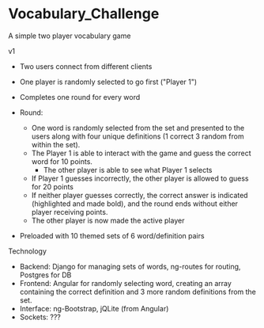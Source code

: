 # Vocabulary_Challenge
A simple two player vocabulary game

v1
  - Two users connect from different clients
  - One player is randomly selected to go first ("Player 1")
  - Completes one round for every word
  - Round:
     - One word is randomly selected from the set and presented to the 
     users along with four unique definitions (1 correct 3 random from
     within the set).
     - The Player 1 is able to interact with the game and guess the
     correct word for 10 points.
       - The other player is able to see what Player 1 selects
     - If Player 1 guesses incorrectly, the other player is allowed to
     guess for 20 points
     - If neither player guesses correctly, the correct answer is
     indicated (highlighted and made bold), and the round ends without
     either player receiving points.
     - The other player is now made the active player
     
  - Preloaded with 10 themed sets of 6 word/definition pairs
  
Technology
  - Backend: Django for managing sets of words, ng-routes for routing, 
  Postgres for DB
  - Frontend: Angular for randomly selecting word, creating an array 
  containing the correct definition and 3 more random definitions from
  the set.
  - Interface: ng-Bootstrap, jQLite (from Angular)
  - Sockets: ???
  
